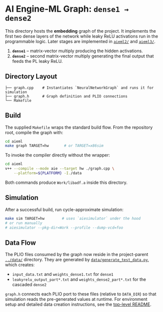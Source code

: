 # AI Engine-ML Graph: `dense1 → dense2`

This directory hosts the **embedding** graph of the project. It implements the first
two dense layers of the network while leaky ReLU activations run in the
programmable logic. Later stages are implemented in
[`aieml2/`](../aieml2/README.md) and [`aieml3/`](../aieml3/README.md).

1. **`dense1`** – matrix-vector multiply producing the hidden activations.
2. **`dense2`** – second matrix-vector multiply generating the final output that feeds
   the PL leaky ReLU.

## Directory Layout

```
├── graph.cpp    # Instantiates `NeuralNetworkGraph` and runs it for simulation
├── graph.h      # Graph definition and PLIO connections
└── Makefile
```

## Build

The supplied `Makefile` wraps the standard build flow. From the repository
root, compile the graph with:

```bash
cd aieml
make graph TARGET=hw       # or TARGET=x86sim
```

To invoke the compiler directly without the wrapper:

```bash
cd aieml
v++ --compile --mode aie --target hw ./graph.cpp \
    --platform=${PLATFORM} -I./data
```

Both commands produce `Work/libadf.a` inside this directory.

## Simulation

After a successful build, run cycle-approximate simulation:

```bash
make sim TARGET=hw        # uses `aiesimulator` under the hood
# or run manually
# aiesimulator --pkg-dir=Work --profile --dump-vcd=foo
```

## Data Flow

The PLIO files consumed by the graph now reside in the project-parent
[`../data/`](../../data) directory. They are generated by
[`data/generate_test_data.py`](../data/generate_test_data.py), which
creates:

- `input_data.txt` and `weights_dense1.txt` for `dense1`
- `leakyrelu_output_part*.txt` and `weights_dense2_part*.txt` for the cascaded
  `dense2`

`graph.h` connects each PLIO port to these files (relative to `DATA_DIR`) so
that simulation reads the pre-generated values at runtime. For environment
setup and detailed data creation instructions, see the
[top-level README](../README.md).


<!-- -0.250920
0.901429
0.463988
0.197317
-0.687963
-0.688011
-0.883833
0.732352 -->